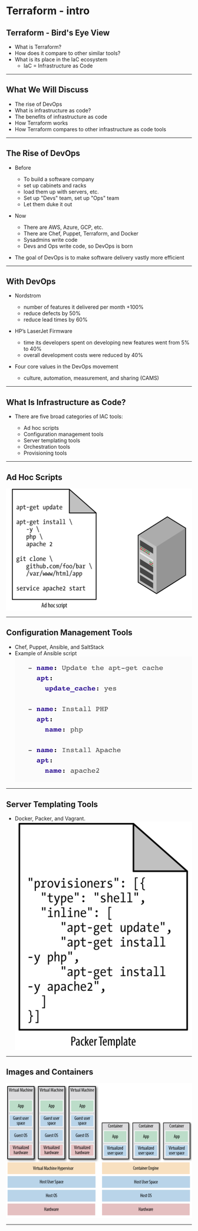 # Terraform - intro

## Terraform - Bird's Eye View

* What is Terraform?
* How does it compare to other similar tools?
* What is its place in the IaC ecosystem
    - IaC = Infrastructure as Code
    
---

## What We Will Discuss

* The rise of DevOps
* What is infrastructure as code?
* The benefits of infrastructure as code
* How Terraform works
* How Terraform compares to other infrastructure as code tools

---

## The Rise of DevOps

* Before 
    - To build a software company
    - set up cabinets and racks
    - load them up with servers, etc.
    - Set up "Devs" team, set up "Ops" team
    - Let them duke it out
* Now
    - There are AWS, Azure, GCP, etc.
    - There are Chef, Puppet, Terraform, and Docker
    - Sysadmins write code
    - Devs and Ops write code, so DevOps is born    

* The goal of DevOps is to make software delivery vastly more efficient

---

## With DevOps

* Nordstrom
    - number of features it delivered per month +100%
    - reduce defects by 50%
    - reduce lead times by 60%

* HP’s LaserJet Firmware
    - time its developers spent on developing new features went from 5% to 40%
    - overall development costs were reduced by 40%
    
* Four core values in the DevOps movement   
    - culture, automation, measurement, and sharing (CAMS) 
---

## What Is Infrastructure as Code?
* There are five broad categories of IAC tools:

    - Ad hoc scripts
    - Configuration management tools
    - Server templating tools
    - Orchestration tools
    - Provisioning tools

--- 

## Ad Hoc Scripts

![](../artwork/ad-hoc-script.png)

---

## Configuration Management Tools

* Chef, Puppet, Ansible, and SaltStack
* Example of Ansible script
![](../artwork/ansible.png)

---

## Server Templating Tools
*  Docker, Packer, and Vagrant.
![](../artwork/packer-script.png)

---


## Images and Containers
![](../artwork/images-containers.png)

---
